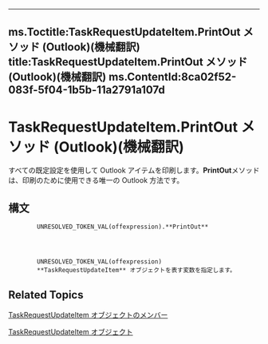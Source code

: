 

---
ms.Toctitle:TaskRequestUpdateItem.PrintOut メソッド (Outlook)(機械翻訳)
title:TaskRequestUpdateItem.PrintOut メソッド (Outlook)(機械翻訳)
ms.ContentId:8ca02f52-083f-5f04-1b5b-11a2791a107d
---
# TaskRequestUpdateItem.PrintOut メソッド (Outlook)(機械翻訳)




すべての既定設定を使用して Outlook アイテムを印刷します。**PrintOut**メソッドは、印刷のために使用できる唯一の Outlook 方法です。

## 構文

            UNRESOLVED_TOKEN_VAL(offexpression).**PrintOut**




            UNRESOLVED_TOKEN_VAL(offexpression)
            **TaskRequestUpdateItem** オブジェクトを表す変数を指定します。



## Related Topics

[TaskRequestUpdateItem オブジェクトのメンバー](f4a396b3-c2f7-68a7-efa7-877328a7fc21.md)

[TaskRequestUpdateItem オブジェクト](5bc407fe-b3f6-3e46-8b91-e2ed96292cec.md)




